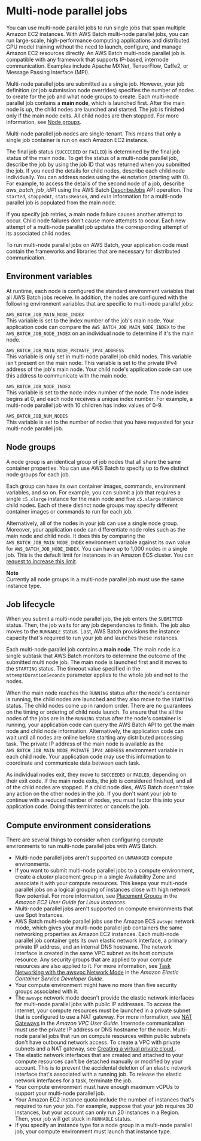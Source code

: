 # Multi\-node parallel jobs<a name="multi-node-parallel-jobs"></a>

You can use multi\-node parallel jobs to run single jobs that span multiple Amazon EC2 instances\. With AWS Batch multi\-node parallel jobs, you can run large\-scale, high\-performance computing applications and distributed GPU model training without the need to launch, configure, and manage Amazon EC2 resources directly\. An AWS Batch multi\-node parallel job is compatible with any framework that supports IP\-based, internode communication\. Examples include Apache MXNet, TensorFlow, Caffe2, or Message Passing Interface \(MPI\)\.

Multi\-node parallel jobs are submitted as a single job\. However, your job definition \(or job submission node overrides\) specifies the number of nodes to create for the job and what node groups to create\. Each multi\-node parallel job contains a **main node**, which is launched first\. After the main node is up, the child nodes are launched and started\. The job is finished only if the main node exits\. All child nodes are then stopped\. For more information, see [Node groups](#mnp-node-groups)\.

Multi\-node parallel job nodes are single\-tenant\. This means that only a single job container is run on each Amazon EC2 instance\.

The final job status \(`SUCCEEDED` or `FAILED`\) is determined by the final job status of the main node\. To get the status of a multi\-node parallel job, describe the job by using the job ID that was returned when you submitted the job\. If you need the details for child nodes, describe each child node individually\. You can address nodes using the `#N` notation \(starting with 0\)\. For example, to access the details of the second node of a job, describe *aws\_batch\_job\_id*\#1 using the AWS Batch [DescribeJobs](https://docs.aws.amazon.com/batch/latest/APIReference/API_DescribeJobs.html) API operation\. The `started`, `stoppedAt`, `statusReason`, and `exit` information for a multi\-node parallel job is populated from the main node\.

If you specify job retries, a main node failure causes another attempt to occur\. Child node failures don't cause more attempts to occur\. Each new attempt of a multi\-node parallel job updates the corresponding attempt of its associated child nodes\. 

To run multi\-node parallel jobs on AWS Batch, your application code must contain the frameworks and libraries that are necessary for distributed communication\.

## Environment variables<a name="mnp-env-vars"></a>

At runtime, each node is configured the standard environment variables that all AWS Batch jobs receive\. In addition, the nodes are configured with the following environment variables that are specific to multi\-node parallel jobs:

`AWS_BATCH_JOB_MAIN_NODE_INDEX`  
This variable is set to the index number of the job's main node\. Your application code can compare the `AWS_BATCH_JOB_MAIN_NODE_INDEX` to the `AWS_BATCH_JOB_NODE_INDEX` on an individual node to determine if it's the main node\.

`AWS_BATCH_JOB_MAIN_NODE_PRIVATE_IPV4_ADDRESS`  
This variable is only set in multi\-node parallel job child nodes\. This variable isn't present on the main node\. This variable is set to the private IPv4 address of the job's main node\. Your child node's application code can use this address to communicate with the main node\.

`AWS_BATCH_JOB_NODE_INDEX`  
This variable is set to the node index number of the node\. The node index begins at 0, and each node receives a unique index number\. For example, a multi\-node parallel job with 10 children has index values of 0\-9\.

`AWS_BATCH_JOB_NUM_NODES`  
This variable is set to the number of nodes that you have requested for your multi\-node parallel job\.

## Node groups<a name="mnp-node-groups"></a>

A node group is an identical group of job nodes that all share the same container properties\. You can use AWS Batch to specify up to five distinct node groups for each job\.

Each group can have its own container images, commands, environment variables, and so on\. For example, you can submit a job that requires a single `c5.xlarge` instance for the main node and five `c5.xlarge` instance child nodes\. Each of these distinct node groups may specify different container images or commands to run for each job\. 

Alternatively, all of the nodes in your job can use a single node group\. Moreover, your application code can differentiate node roles such as the main node and child node\. It does this by comparing the `AWS_BATCH_JOB_MAIN_NODE_INDEX` environment variable against its own value for `AWS_BATCH_JOB_NODE_INDEX`\. You can have up to 1,000 nodes in a single job\. This is the default limit for instances in an Amazon ECS cluster\. You can [request to increase this limit](https://docs.aws.amazon.com/general/latest/gr/aws_service_limits.html)\.

**Note**  
Currently all node groups in a multi\-node parallel job must use the same instance type\.

## Job lifecycle<a name="job-lifecycle"></a>

When you submit a multi\-node parallel job, the job enters the `SUBMITTED` status\. Then, the job waits for any job dependencies to finish\. The job also moves to the `RUNNABLE` status\. Last, AWS Batch provisions the instance capacity that's required to run your job and launches these instances\.

Each multi\-node parallel job contains a **main node**\. The main node is a single subtask that AWS Batch monitors to determine the outcome of the submitted multi node job\. The main node is launched first and it moves to the `STARTING` status\. The timeout value specified in the `attemptDurationSeconds` parameter applies to the whole job and not to the nodes\.

When the main node reaches the `RUNNING` status after the node's container is running, the child nodes are launched and they also move to the `STARTING` status\. The child nodes come up in random order\. There are no guarantees on the timing or ordering of child node launch\. To ensure that the all the nodes of the jobs are in the `RUNNING` status after the node's container is running, your application code can query the AWS Batch API to get the main node and child node information\. Alternatively, the application code can wait until all nodes are online before starting any distributed processing task\. The private IP address of the main node is available as the `AWS_BATCH_JOB_MAIN_NODE_PRIVATE_IPV4_ADDRESS` environment variable in each child node\. Your application code may use this information to coordinate and communicate data between each task\.

As individual nodes exit, they move to `SUCCEEDED` or `FAILED`, depending on their exit code\. If the main node exits, the job is considered finished, and all of the child nodes are stopped\. If a child node dies, AWS Batch doesn't take any action on the other nodes in the job\. If you don't want your job to continue with a reduced number of nodes, you must factor this into your application code\. Doing this terminates or cancels the job\.

## Compute environment considerations<a name="mnp-ce"></a>

There are several things to consider when configuring compute environments to run multi\-node parallel jobs with AWS Batch\.
+ Multi\-node parallel jobs aren't supported on `UNMANAGED` compute environments\.
+ If you want to submit multi\-node parallel jobs to a compute environment, create a *cluster* placement group in a single Availability Zone and associate it with your compute resources\. This keeps your multi\-node parallel jobs on a logical grouping of instances close with high network flow potential\. For more information, see [Placement Groups](https://docs.aws.amazon.com/AWSEC2/latest/UserGuide/placement-groups.html) in the *Amazon EC2 User Guide for Linux Instances*\.
+ Multi\-node parallel jobs aren't supported on compute environments that use Spot Instances\.
+ AWS Batch multi\-node parallel jobs use the Amazon ECS `awsvpc` network mode, which gives your multi\-node parallel job containers the same networking properties as Amazon EC2 instances\. Each multi\-node parallel job container gets its own elastic network interface, a primary private IP address, and an internal DNS hostname\. The network interface is created in the same VPC subnet as its host compute resource\. Any security groups that are applied to your compute resources are also applied to it\. For more information, see [Task Networking with the awsvpc Network Mode](https://docs.aws.amazon.com/AmazonECS/latest/developerguide/task-networking.html) in the *Amazon Elastic Container Service Developer Guide*\.
+ Your compute environment might have no more than five security groups associated with it\.
+ The `awsvpc` network mode doesn't provide the elastic network interfaces for multi\-node parallel jobs with public IP addresses\. To access the internet, your compute resources must be launched in a private subnet that is configured to use a NAT gateway\. For more information, see [NAT Gateways](https://docs.aws.amazon.com/vpc/latest/userguide/vpc-nat-gateway.html) in the *Amazon VPC User Guide*\. Internode communication must use the private IP address or DNS hostname for the node\. Multi\-node parallel jobs that run on compute resources within public subnets don't have outbound network access\. To create a VPC with private subnets and a NAT gateway, see [Creating a virtual private cloud ](create-public-private-vpc.md)\.
+ The elastic network interfaces that are created and attached to your compute resources can't be detached manually or modified by your account\. This is to prevent the accidental deletion of an elastic network interface that's associated with a running job\. To release the elastic network interfaces for a task, terminate the job\.
+ Your compute environment must have enough maximum vCPUs to support your multi\-node parallel job\.
+ Your Amazon EC2 instance quota include the number of instances that's required to run your job\. For example, suppose that your job requires 30 instances, but your account can only run 20 instances in a Region\. Then, your job will get stuck in `RUNNABLE` status\.
+ If you specify an instance type for a node group in a multi\-node parallel job, your compute environment must launch that instance type\.